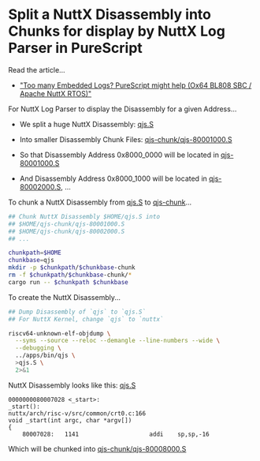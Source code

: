 # Split a NuttX Disassembly into Chunks for display by NuttX Log Parser in PureScript

Read the article...

-   ["Too many Embedded Logs? PureScript might help (Ox64 BL808 SBC / Apache NuttX RTOS)"](https://lupyuen.github.io/articles/purescript)

For NuttX Log Parser to display the Disassembly for a given Address...

- We split a huge NuttX Disassembly: [qjs.S](https://github.com/lupyuen/nuttx-tinyemu/blob/main/docs/purescript/qjs.S)

- Into smaller Disassembly Chunk Files: [qjs-chunk/qjs-80001000.S](https://github.com/lupyuen/nuttx-tinyemu/blob/main/docs/purescript/qjs-chunk/qjs-80001000.S)

- So that Disassembly Address 0x8000_0000 will be located in [qjs-80001000.S](https://github.com/lupyuen/nuttx-tinyemu/blob/main/docs/purescript/qjs-chunk/qjs-80001000.S)

- And Disassembly Address 0x8000_1000 will be located in [qjs-80002000.S](https://github.com/lupyuen/nuttx-tinyemu/blob/main/docs/purescript/qjs-chunk/qjs-80002000.S), ...

To chunk a NuttX Disassembly from [qjs.S](https://github.com/lupyuen/nuttx-tinyemu/blob/main/docs/purescript/qjs.S) to [qjs-chunk](https://github.com/lupyuen/nuttx-tinyemu/blob/main/docs/purescript/qjs-chunk)...

```bash
## Chunk NuttX Disassembly $HOME/qjs.S into
## $HOME/qjs-chunk/qjs-80001000.S
## $HOME/qjs-chunk/qjs-80002000.S
## ...

chunkpath=$HOME
chunkbase=qjs
mkdir -p $chunkpath/$chunkbase-chunk
rm -f $chunkpath/$chunkbase-chunk/*
cargo run -- $chunkpath $chunkbase
```

To create the NuttX Disassembly...

```bash
## Dump Disassembly of `qjs` to `qjs.S`
## For NuttX Kernel, change `qjs` to `nuttx`

riscv64-unknown-elf-objdump \
  --syms --source --reloc --demangle --line-numbers --wide \
  --debugging \
  ../apps/bin/qjs \
  >qjs.S \
  2>&1
```

NuttX Disassembly looks like this: [qjs.S](https://github.com/lupyuen/nuttx-tinyemu/blob/main/docs/purescript/qjs.S)

```text
0000000080007028 <_start>:
_start():
nuttx/arch/risc-v/src/common/crt0.c:166
void _start(int argc, char *argv[])
{
    80007028:	1141                	addi	sp,sp,-16
```

Which will be chunked into [qjs-chunk/qjs-80008000.S](https://github.com/lupyuen/nuttx-tinyemu/blob/main/docs/purescript/qjs-chunk/qjs-80008000.S)
